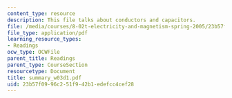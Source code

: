 ```yaml
---
content_type: resource
description: This file talks about conductors and capacitors.
file: /media/courses/8-02t-electricity-and-magnetism-spring-2005/23b57f0996c251f942b1edefcc4cef28_summary_w03d1.pdf
file_type: application/pdf
learning_resource_types:
- Readings
ocw_type: OCWFile
parent_title: Readings
parent_type: CourseSection
resourcetype: Document
title: summary_w03d1.pdf
uid: 23b57f09-96c2-51f9-42b1-edefcc4cef28
---
```

